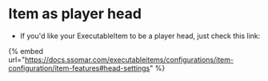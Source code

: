 # Item as player head

* If you'd like your ExecutableItem to be a player head, just check this link:

{% embed url="https://docs.ssomar.com/executableitems/configurations/item-configuration/item-features#head-settings" %}
